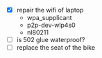 - [x] repair the wifi of laptop
	- wpa_supplicant
	- p2p-dev-wlp4s0
	- nl80211
- [ ] is 502 glue waterproof?
- [ ] replace the seat of the bike 
<!--stackedit_data:
eyJoaXN0b3J5IjpbNzQ3Mjk1NDQ0XX0=
-->